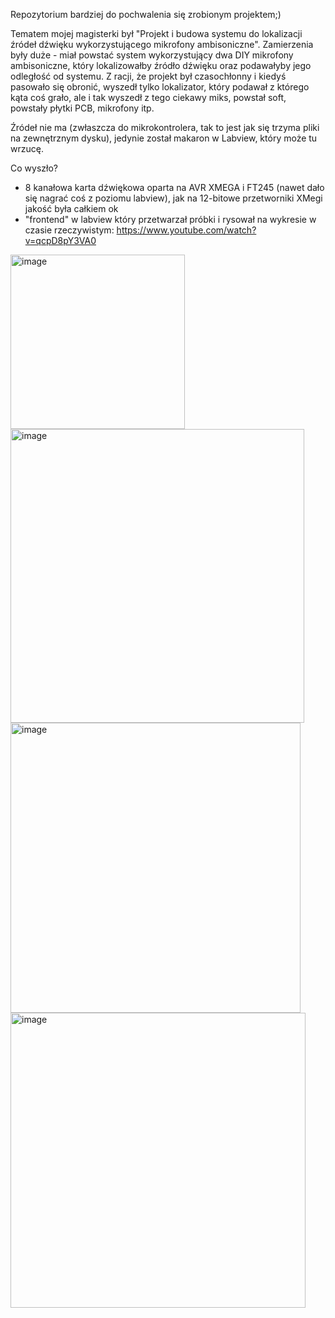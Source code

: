 Repozytorium bardziej do pochwalenia się zrobionym projektem;)

Tematem mojej magisterki był "Projekt i budowa systemu do lokalizacji źródeł dźwięku wykorzystującego mikrofony ambisoniczne". Zamierzenia były duże - miał powstać system wykorzystujący dwa DIY mikrofony ambisoniczne, który lokalizowałby źródło dźwięku oraz podawałyby jego odległość od systemu. Z racji, że projekt był czasochłonny i kiedyś pasowało się obronić, wyszedł tylko lokalizator, który podawał z którego kąta coś grało, ale i tak wyszedł z tego ciekawy miks, powstał soft, powstały płytki PCB, mikrofony itp. 

Źródeł nie ma (zwłaszcza do mikrokontrolera, tak to jest jak się trzyma pliki na zewnętrznym dysku), jedynie został makaron w Labview, który może tu wrzucę.

Co wyszło?
- 8 kanałowa karta dźwiękowa oparta na AVR XMEGA i FT245 (nawet dało się nagrać coś z poziomu labview), jak na 12-bitowe przetworniki XMegi jakość była całkiem ok
- "frontend" w labview który przetwarzał próbki i rysował na wykresie w czasie rzeczywistym: https://www.youtube.com/watch?v=qcpD8pY3VA0

<img width="279" alt="image" src="https://github.com/user-attachments/assets/66bc1006-9cd9-4e4e-983c-5fbdf84156bb">

<img width="470" alt="image" src="https://github.com/user-attachments/assets/6aa4c7df-737f-4453-822c-e00522b18613">

<img width="464" alt="image" src="https://github.com/user-attachments/assets/3f9962f2-43d0-4679-b802-f609810196f7">

<img width="472" alt="image" src="https://github.com/user-attachments/assets/28ba9e1d-6ae9-4e6c-84ac-6cd77af08ad0">


